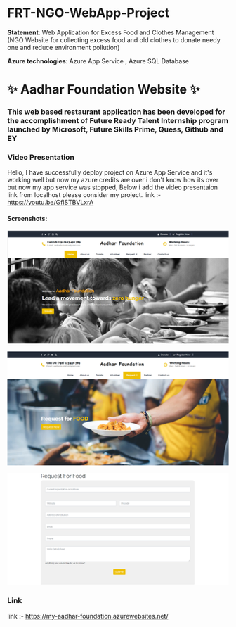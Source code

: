 # FRT-NGO-WebApp-Project
**Statement**: Web Application for Excess Food and Clothes Management (NGO Website for collecting excess food and old clothes to donate needy one and reduce environment pollution)

**Azure technologies**: Azure App Service , Azure SQL Database

# ✨ Aadhar Foundation Website  ✨

### This web based restaurant application has been developed for the accomplishment of Future Ready Talent Internship program launched by Microsoft, Future Skills Prime, Quess, Github and EY

### Video Presentation
Hello, I have successfully deploy project on Azure App Service and it's working well but now my azure credits are over i don't know how its over but now my app service was stopped, Below i add the video presentaion link from localhost please consider my project.
link :- https://youtu.be/GflSTBVLxrA


#### Screenshots:
![NGO website project](https://github.com/abhibarkade111/FRT-NGO-WebApp-Project/blob/master/screenshot1.png?raw=true)

![NGO website project](https://github.com/abhibarkade111/FRT-NGO-WebApp-Project/blob/master/screenshot2.png?raw=true)

![NGO website project](https://github.com/abhibarkade111/FRT-NGO-WebApp-Project/blob/master/screenshot3.png?raw=true)


### Link
link :- https://my-aadhar-foundation.azurewebsites.net/
